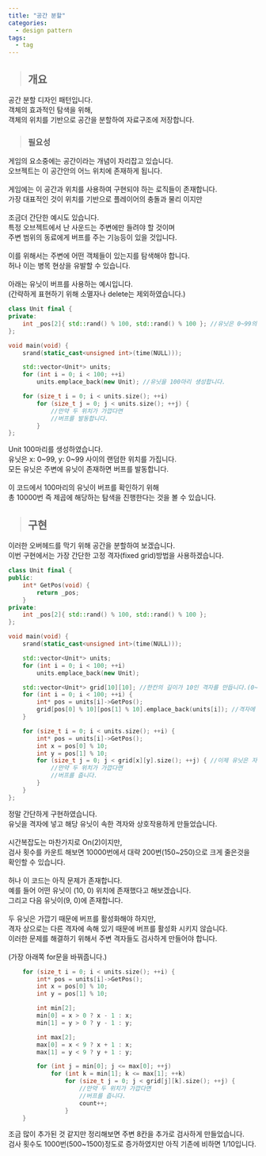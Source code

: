 ```yaml
---
title: "공간 분할"
categories:
  - design pattern
tags:
  - tag
---
```

> ## 개요

공간 분할 디자인 패턴입니다.<br>
객체의 효과적인 탐색을 위해,<br>
객체의 위치를 기반으로 공간을 분할하여 자료구조에 저장합니다.<br>
> ### 필요성

게임의 요소중에는 공간이라는 개념이 자리잡고 있습니다.<br>
오브젝트는 이 공간안의 어느 위치에 존재하게 됩니다.<br>
<br>
게임에는 이 공간과 위치를 사용하여 구현되야 하는 로직들이 존재합니다.<br>
가장 대표적인 것이 위치를 기반으로 플레이어의 충돌과 물리 이지만<br>
<br>
조금더 간단한 예시도 있습니다.<br>
특정 오브젝트에서 난 사운드는 주변에만 들려야 할 것이며<br>
주변 범위의 동료에게 버프를 주는 기능등이 있을 것입니다.<br>
<br>
이를 위해서는 주변에 어떤 객체들이 있는지를 탐색해야 합니다.<br>
허나 이는 병목 현상을 유발할 수 있습니다.<br>
<br>
아래는 유닛이 버프를 사용하는 예시입니다.<br>
(간략하게 표현하기 위해 소멸자나 delete는 제외하였습니다.)
```cpp
class Unit final {
private:
	int _pos[2]{ std::rand() % 100, std::rand() % 100 }; //유닛은 0~99의 랜덤한 위치를 가집니다.
};
```
```cpp
void main(void) {
	srand(static_cast<unsigned int>(time(NULL)));

	std::vector<Unit*> units;
	for (int i = 0; i < 100; ++i)
		units.emplace_back(new Unit); //유닛을 100마리 생성합니다.

	for (size_t i = 0; i < units.size(); ++i)
		for (size_t j = 0; j < units.size(); ++j) {
			//만약 두 위치가 가깝다면
			//버프를 발동합니다.
		}
};
```
Unit 100마리를 생성하였습니다.<br>
유닛은 x: 0\~99, y: 0\~99 사이의 랜덤한 위치를 가집니다.<br>
모든 유닛은 주변에 유닛이 존재하면 버프를 발동합니다.<br>
<br>
이 코드에서 100마리의 유닛이 버프를 확인하기 위해<br>
총 10000번 즉 제곱에 해당하는 탐색을 진행한다는 것을 볼 수 있습니다.
> ## 구현

이러한 오버헤드를 막기 위해 공간을 분할하여 보겠습니다.<br>
이번 구현에서는 가장 간단한 고정 격자(fixed grid)방법을 사용하겠습니다.
```cpp
class Unit final {
public:
	int* GetPos(void) {
		return _pos;
	}
private:
	int _pos[2]{ std::rand() % 100, std::rand() % 100 };
};
```
```cpp
void main(void) {
	srand(static_cast<unsigned int>(time(NULL)));

	std::vector<Unit*> units;
	for (int i = 0; i < 100; ++i)
		units.emplace_back(new Unit);

	std::vector<Unit*> grid[10][10]; //한칸의 길이가 10인 격자를 만듭니다.(0~9, 10~19...)
	for (int i = 0; i < 100; ++i) {
		int* pos = units[i]->GetPos();
		grid[pos[0] % 10][pos[1] % 10].emplace_back(units[i]); //격자에 맞춰 유닛을 집어넣습니다.
	}

	for (size_t i = 0; i < units.size(); ++i) {
		int* pos = units[i]->GetPos();
		int x = pos[0] % 10;
		int y = pos[1] % 10;
		for (size_t j = 0; j < grid[x][y].size(); ++j) { //이제 유닛은 자신이 해당하는 격자만 소통합니다.
			//만약 두 위치가 가깝다면
			//버프를 줍니다.
		}
	}
};
```
정말 간단하게 구현하였습니다.<br>
유닛을 격자에 넣고 해당 유닛이 속한 격자와 상호작용하게 만들었습니다.<br>
<br>
시간복잡도는 마찬가지로 On(2)이지만,<br>
검사 횟수를 카운트 해보면 10000번에서 대략 200번(150~250)으로 크게 줄은것을 확인할 수 있습니다.<br>
<br>
허나 이 코드는 아직 문제가 존재합니다.<br>
예를 들어 어떤 유닛이 (10, 0) 위치에 존재했다고 해보겠습니다.<br>
그리고 다음 유닛이(9, 0)에 존재합니다.<br>
<br>
두 유닛은 가깝기 때문에 버프를 활성화해야 하지만,<br>
격자 상으로는 다른 격자에 속해 있기 때문에 버프를 활성화 시키지 않습니다.<br>
이러한 문제를 해결하기 위해서 주변 격자들도 검사하게 만들어야 합니다.<br>
<br>
(가장 아래쪽 for문을 바꿔줍니다.)
```cpp
	for (size_t i = 0; i < units.size(); ++i) {
		int* pos = units[i]->GetPos();
		int x = pos[0] % 10;
		int y = pos[1] % 10;

		int min[2];
		min[0] = x > 0 ? x - 1 : x;
		min[1] = y > 0 ? y - 1 : y;

		int max[2];
		max[0] = x < 9 ? x + 1 : x;
		max[1] = y < 9 ? y + 1 : y;

		for (int j = min[0]; j <= max[0]; ++j)
			for (int k = min[1]; k <= max[1]; ++k)
				for (size_t j = 0; j < grid[j][k].size(); ++j) {
					//만약 두 위치가 가깝다면
					//버프를 줍니다.
					count++;
				}
	}
```
조금 많이 추가된 것 같지만 정리해보면 주변 8칸을 추가로 검사하게 만들었습니다.<br>
검사 횟수도 1000번(500~1500)정도로 증가하였지만 아직 기존에 비하면 1/10입니다.
